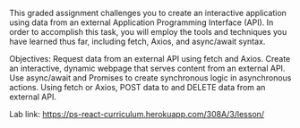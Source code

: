 This graded assignment challenges you to create an interactive application using data 
from an external Application Programming Interface (API). In order to accomplish this task, 
you will employ the tools and techniques you have learned thus far, including fetch, Axios, and async/await syntax.

Objectives:
Request data from an external API using fetch and Axios.
Create an interactive, dynamic webpage that serves content from an external API.
Use async/await and Promises to create synchronous logic in asynchronous actions.
Using fetch or Axios, POST data to and DELETE data from an external API.

Lab link: https://ps-react-curriculum.herokuapp.com/308A/3/lesson/
